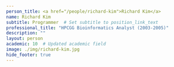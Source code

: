 ```yaml
---
person_title: <a href="/people/richard-kim">Richard Kim</a>
name: Richard Kim
subtitle: Programmer  # Set subtitle to position_link_text
professional_title: "HPCGG Bioinformatics Analyst (2003-2005)"
description: ""
layout: person
academic: 10  # Updated academic field
image: ./img/richard-kim.jpg
hide_footer: true
---
```

